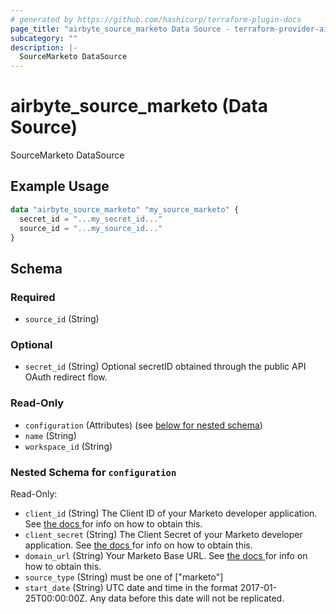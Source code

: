 ```yaml
---
# generated by https://github.com/hashicorp/terraform-plugin-docs
page_title: "airbyte_source_marketo Data Source - terraform-provider-airbyte"
subcategory: ""
description: |-
  SourceMarketo DataSource
---
```


# airbyte_source_marketo (Data Source)

SourceMarketo DataSource

## Example Usage

```terraform
data "airbyte_source_marketo" "my_source_marketo" {
  secret_id = "...my_secret_id..."
  source_id = "...my_source_id..."
}
```

<!-- schema generated by tfplugindocs -->
## Schema

### Required

- `source_id` (String)

### Optional

- `secret_id` (String) Optional secretID obtained through the public API OAuth redirect flow.

### Read-Only

- `configuration` (Attributes) (see [below for nested schema](#nestedatt--configuration))
- `name` (String)
- `workspace_id` (String)

<a id="nestedatt--configuration"></a>
### Nested Schema for `configuration`

Read-Only:

- `client_id` (String) The Client ID of your Marketo developer application. See <a href="https://docs.airbyte.com/integrations/sources/marketo"> the docs </a> for info on how to obtain this.
- `client_secret` (String) The Client Secret of your Marketo developer application. See <a href="https://docs.airbyte.com/integrations/sources/marketo"> the docs </a> for info on how to obtain this.
- `domain_url` (String) Your Marketo Base URL. See <a href="https://docs.airbyte.com/integrations/sources/marketo"> the docs </a> for info on how to obtain this.
- `source_type` (String) must be one of ["marketo"]
- `start_date` (String) UTC date and time in the format 2017-01-25T00:00:00Z. Any data before this date will not be replicated.


